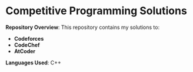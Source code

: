 # Competitive Programming Solutions

**Repository Overview**:
This repository contains my solutions to:
- **Codeforces**
- **CodeChef**
- **AtCoder**

**Languages Used**: C++